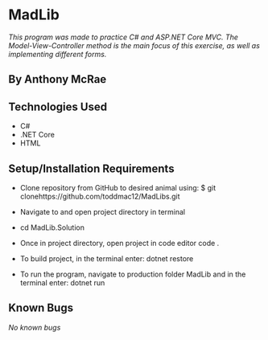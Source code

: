 # MadLib
_This program was made to practice C# and ASP.NET Core MVC. The Model-View-Controller method is the main focus of this exercise, as well as implementing different forms._
## By Anthony McRae
## Technologies Used
* C#
* .NET Core
* HTML
## Setup/Installation Requirements
* Clone repository from GitHub to desired animal using: $ git clonehttps://github.com/toddmac12/MadLibs.git
* Navigate to and open project directory in terminal
* cd MadLib.Solution

* Once in project directory, open project in code editor
code .

* To build project, in the terminal enter:
dotnet restore

* To run the program, navigate to production folder MadLib and in the terminal enter:
dotnet run

## Known Bugs
_No known bugs_
